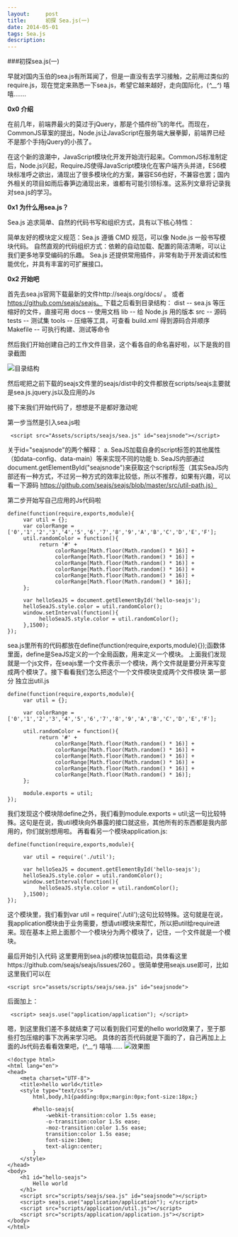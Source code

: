 ```yaml
---
layout:     post
title:      初探 Sea.js(一)
date: 2014-05-01
tags: Sea.js
description: 
---
```


###初探sea.js(一)



早就对国内玉伯的sea.js有所耳闻了，但是一直没有去学习接触，之前用过类似的require.js，现在觉定来熟悉一下sea.js，希望它越来越好，走向国际化，(*^__^*) 嘻嘻…….


<!-- more -->
**0x0 介绍**


在前几年，前端界最火的莫过于jQuery，那是个插件纷飞的年代。而现在，CommonJS草案的提出，Node.js让JavaScript在服务端大展拳脚，前端界已经不是那个手持jQuery的小孩了。

在这个新的浪潮中，JavaScript模块化开发开始流行起来。CommonJS标准制定后，Node.js兴起，RequireJS使得JavaScript模块化在客户端齐头并进，ES6模块标准呼之欲出，涌现出了很多模块化的方案，兼容ES6也好，不兼容也罢；国内外相关的项目如雨后春笋边涌现出来，谁都有可能引领标准。这系列文章将记录我对sea.js的学习。



**0x1 为什么用sea.js？**


Sea.js 追求简单、自然的代码书写和组织方式，具有以下核心特性：

简单友好的模块定义规范：Sea.js 遵循 CMD 规范，可以像 Node.js 一般书写模块代码。
自然直观的代码组织方式：依赖的自动加载、配置的简洁清晰，可以让我们更多地享受编码的乐趣。
Sea.js 还提供常用插件，非常有助于开发调试和性能优化，并具有丰富的可扩展接口。

**0x2 开始吧**


首先去sea.js官网下载最新的文件http://seajs.org/docs/ 。  或者          https://github.com/seajs/seajs。
下载之后看到目录结构：
dist      -- sea.js 等压缩好的文件，直接可用
docs      -- 使用文档
lib       -- 给 Node.js 用的版本
src       -- 源码
tests     -- 测试集
tools     -- 压缩等工具，可查看 build.xml 得到源码合并顺序
Makefile  -- 可执行构建、测试等命令

然后我们开始创建自己的工作文件目录，这个看各自的命名喜好啦，以下是我的目录截图


![目录结构](https://github.com/dyygtfx/dyygtfx.github.com/blob/master/_posts/blog/img/2014-04-30_235853.png?raw=true)

然后呢把之前下载的seajs文件里的seajs/dist中的文件都放在scripts/seajs主要就是sea.js.jquery.js以及应用的Js


接下来我们开始代码了，想想是不是都好激动呢


第一步当然是引入sea.js啦

``` <script src="Assets/scripts/seajs/sea.js" id="seajsnode"></script>``` 

关于id="seajsnode"的两个解释：
a. SeaJS加载自身的script标签的其他属性（如data-config、data-main）等来实现不同的功能
b. SeaJS内部通过document.getElementById("seajsnode")来获取这个script标签（其实SeaJS内部还有一种方式，不过另一种方式的效率比较低，所以不推荐，如果有兴趣，可以看一下源码   https://github.com/seajs/seajs/blob/master/src/util-path.js）

第二步开始写自己应用的Js代码啦

``` 
define(function(require,exports,module){
     var util = {};
     var colorRange = ['0','1','2','3','4','5','6','7','8','9','A','B','C','D','E','F'];
     util.randomColor = function(){
          return '#' +
               colorRange[Math.floor(Math.random() * 16)] +
               colorRange[Math.floor(Math.random() * 16)] +
               colorRange[Math.floor(Math.random() * 16)] +
               colorRange[Math.floor(Math.random() * 16)] +
               colorRange[Math.floor(Math.random() * 16)] +
               colorRange[Math.floor(Math.random() * 16)];
     };
    
     var helloSeaJS = document.getElementById('hello-seajs');
     helloSeaJS.style.color = util.randomColor();
     window.setInterval(function(){
          helloSeaJS.style.color = util.randomColor();
     },1500);
}); 
``` 

sea.js里所有的代码都放在define(function(require,exports,module){});函数体里面，define是SeaJS定义的一个全局函数，用来定义一个模块。
上面我们发现就是一个js文件，在seajs里一个文件表示一个模块，两个文件就是要分开来写变成两个模块了。接下看看我们怎么把这个一个文件模块变成两个文件模块
第一部分  独立出util.js

``` 
define(function(require,exports,module){
     var util = {};
    
     var colorRange = ['0','1','2','3','4','5','6','7','8','9','A','B','C','D','E','F'];
    
     util.randomColor = function(){
          return '#' +
               colorRange[Math.floor(Math.random() * 16)] +
               colorRange[Math.floor(Math.random() * 16)] +
               colorRange[Math.floor(Math.random() * 16)] +
               colorRange[Math.floor(Math.random() * 16)] +
               colorRange[Math.floor(Math.random() * 16)] +
               colorRange[Math.floor(Math.random() * 16)];
     };
    
     module.exports = util;
});
``` 
我们发现这个模块除define之外，我们看到module.exports = util;这一句比较特殊。这句是在说，我util模块向外暴露的接口就这些，其他所有的东西都是我内部用的，你们就别想用啦。
再看看另一个模块application.js:

``` 
define(function(require,exports,module){
    
     var util = require('./util');
    
     var helloSeaJS = document.getElementById('hello-seajs');
     helloSeaJS.style.color = util.randomColor();
     window.setInterval(function(){
          helloSeaJS.style.color = util.randomColor();
     },1500);
});
``` 

这个模块里，我们看到var util = require('./util');这句比较特殊。这句就是在说，我application模块由于业务需要，想请util模块来帮忙，所以把util给require进来。现在基本上把上面那个一个模块分为两个模块了，记住，一个文件就是一个模块。

最后开始引入代码
这里要用到sea.js的模块加载启动，具体看这里https://github.com/seajs/seajs/issues/260  。很简单使用seajs.use即可，比如这里我们可以在  

``` <script src="assets/scripts/seajs/sea.js" id="seajsnode"> ```

后面加上：

``` <script> seajs.use("application/application"); </script>``` 

嗯，到这里我们差不多就结束了可以看到我们可爱的hello world效果了，至于那些打包压缩的事下次再来学习吧。
具体的首页代码就是下面的了，自己再加上上面的Js代码去看看效果吧，(*^__^*) 嘻嘻……
![效果图](https://github.com/dyygtfx/dyygtfx.github.com/blob/master/_posts/blog/img/2014-05-01_003855.png?raw=true)

``` 
<!doctype html>
<html lang="en">
<head>
	<meta charset="UTF-8">
	<title>hello world</title>
	<style type="text/css">
		html,body,h1{padding:0px;margin:0px;font-size:18px;}

		#hello-seajs{
			-webkit-transition:color 1.5s ease;
			-o-transition:color 1.5s ease;
			-moz-transition:color 1.5s ease;
			transition:color 1.5s ease;
			font-size:10em;
			text-align:center;
		}
	</style>
</head>
<body>
	<h1 id="hello-seajs">
		Hello world
	</h1>
	<script src="scripts/seajs/sea.js" id="seajsnode"></script>
	<script> seajs.use("application/application"); </script>
	<script src="scripts/application/util.js"></script>
	<script src="scripts/application/application.js"></script>
</body>
</html>

``` 


